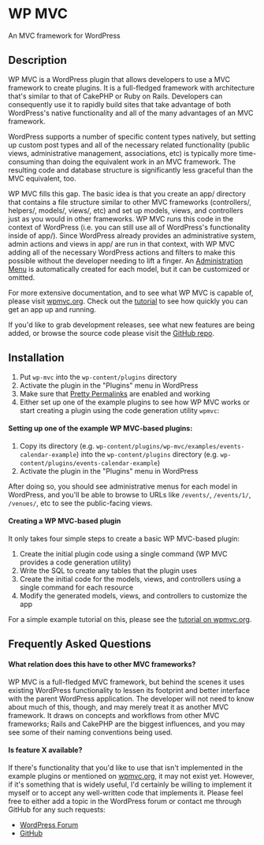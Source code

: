 WP MVC
==================================================
An MVC framework for WordPress

Description
-----------

WP MVC is a WordPress plugin that allows developers to use a MVC framework to create plugins. It is a full-fledged framework with architecture that's similar to that of CakePHP or Ruby on Rails. Developers can consequently use it to rapidly build sites that take advantage of both WordPress's native functionality and all of the many advantages of an MVC framework. 

WordPress supports a number of specific content types natively, but setting up custom post types and all of the necessary related functionality (public views, administrative management, associations, etc) is typically more time-consuming than doing the equivalent work in an MVC framework. The resulting code and database structure is significantly less graceful than the MVC equivalent, too.

WP MVC fills this gap. The basic idea is that you create an app/ directory that contains a file structure similar to other MVC frameworks (controllers/, helpers/, models/, views/, etc) and set up models, views, and controllers just as you would in other frameworks. WP MVC runs this code in the context of WordPress (i.e. you can still use all of WordPress's functionality inside of app/). Since WordPress already provides an administrative system, admin actions and views in app/ are run in that context, with WP MVC adding all of the necessary WordPress actions and filters to make this possible without the developer needing to lift a finger. An [Administration Menu](http://codex.wordpress.org/Administration_Menus) is automatically created for each model, but it can be customized or omitted.

For more extensive documentation, and to see what WP MVC is capable of, please visit [wpmvc.org](http://wpmvc.org).  Check out the [tutorial](http://wpmvc.org/documentation/tutorial/) to see how quickly you can get an app up and running.

If you'd like to grab development releases, see what new features are being added, or browse the source code please visit the [GitHub repo](http://github.com/tombenner/wp-mvc).

Installation
------------

1. Put `wp-mvc` into the `wp-content/plugins` directory
1. Activate the plugin in the "Plugins" menu in WordPress
1. Make sure that [Pretty Permalinks](http://codex.wordpress.org/Introduction_to_Blogging#Pretty_Permalinks) are enabled and working
1. Either set up one of the example plugins to see how WP MVC works or start creating a plugin using the code generation utility `wpmvc`:

#### Setting up one of the example WP MVC-based plugins:

1. Copy its directory (e.g. `wp-content/plugins/wp-mvc/examples/events-calendar-example`) into the `wp-content/plugins` directory (e.g. `wp-content/plugins/events-calendar-example`)
1. Activate the plugin in the "Plugins" menu in WordPress

After doing so, you should see administrative menus for each model in WordPress, and you'll be able to browse to URLs like `/events/`, `/events/1/`, `/venues/`, etc to see the public-facing views.

#### Creating a WP MVC-based plugin

It only takes four simple steps to create a basic WP MVC-based plugin:

1. Create the initial plugin code using a single command (WP MVC provides a code generation utility)
1. Write the SQL to create any tables that the plugin uses
1. Create the initial code for the models, views, and controllers using a single command for each resource
1. Modify the generated models, views, and controllers to customize the app

For a simple example tutorial on this, please see the [tutorial on wpmvc.org](http://wpmvc.org/documentation/tutorial/).

Frequently Asked Questions
--------------------------

#### What relation does this have to other MVC frameworks?

WP MVC is a full-fledged MVC framework, but behind the scenes it uses existing WordPress functionality to lessen its footprint and better interface with the parent WordPress application. The developer will not need to know about much of this, though, and may merely treat it as another MVC framework. It draws on concepts and workflows from other MVC frameworks; Rails and CakePHP are the biggest influences, and you may see some of their naming conventions being used.

#### Is feature X available?

If there's functionality that you'd like to use that isn't implemented in the example plugins or mentioned on [wpmvc.org](http://wpmvc.org), it may not exist yet. However, if it's something that is widely useful, I'd certainly be willing to implement it myself or to accept any well-written code that implements it. Please feel free to either add a topic in the WordPress forum or contact me through GitHub for any such requests:

* [WordPress Forum](http://wordpress.org/tags/wp-mvc?forum_id=10)
* [GitHub](http://github.com/tombenner)